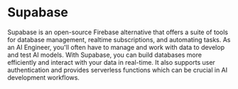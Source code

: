 # Supabase

Supabase is an open-source Firebase alternative that offers a suite of tools for database management, realtime subscriptions, and automating tasks. As an AI Engineer, you'll often have to manage and work with data to develop and test AI models. With Supabase, you can build databases more efficiently and interact with your data in real-time. It also supports user authentication and provides serverless functions which can be crucial in AI development workflows.